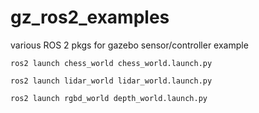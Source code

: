 # gz_ros2_examples
various ROS 2 pkgs for gazebo sensor/controller example

```
ros2 launch chess_world chess_world.launch.py 
```

```
ros2 launch lidar_world lidar_world.launch.py 
```

```
ros2 launch rgbd_world depth_world.launch.py
```